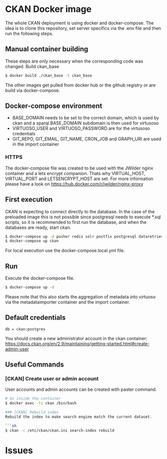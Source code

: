 # CKAN Docker image

The whole CKAN deployment is using docker and docker-compose.
The idea is to clone this repository, set server specifics via the .env file and then run the following steps.

## Manual container building
These steps are only necessary when the corresponding code was changed.
Build ckan_base
```sh
$ docker build ./ckan_base -t ckan_base
```
The other images get pulled from docker hub or the github registry or are build via docker-compose.

## Docker-compose environment
* BASE_DOMAIN needs to be set to the correct domain, which is used by ckan and a sparql.BASE_DOMAIN subdomain is then used for virtusoso
* VIRTUOSO_USER and VIRTUOSO_PASSWORD are for the virtusoso credentials
* GIT_REPO, GIT_EMAIL, GIT_NAME, CRON_JOB and GRAPH_URI are used in the import container

### HTTPS
The docker-compose file was created to be used with the JWilder nginx container and a lets encrypt companion.
Thats why VIRTUAL_HOST, VIRTUAL_PORT and LETSENCRYPT_HOST are set. For more information please have a look on https://hub.docker.com/r/jwilder/nginx-proxy

## First execution
CKAN is expecting to connect directly to the database. In the case of the preloaded image this is not possible since postgresql needs to execute *.sql scripts, so it is recommended to first run the database, and when the databases are ready, start ckan.

```sh
$ docker-compose up -d pusher redis solr postfix postgresql dataretrieval virtuoso rdfunit jekyllrdf
$ docker-compose up ckan
```
For local execution use the docker-compose.local.yml file.

## Run
Execute the docker-compose file.
```sh
$ docker-compose up -d
```
Please note that this also starts the aggregation of metadata into virtuoso via the metadataimporter container and the import container.

## Default credentials
```
db = ckan:postgres
```
You should create a new administrator account in the ckan container:
https://docs.ckan.org/en/2.9/maintaining/getting-started.html#create-admin-user

## Useful Commands
### [CKAN] Create user or admin account
User accounts and admin accounts can be created with paster command.

```sh
# Go inside the container
$ docker exec -ti ckan /bin/bash

### [CKAN] Rebuild index
Rebuild the index to make search engine match the current dataset.

```sh
$ ckan -c /etc/ckan/ckan.ini search-index rebuild
```

# Issues
